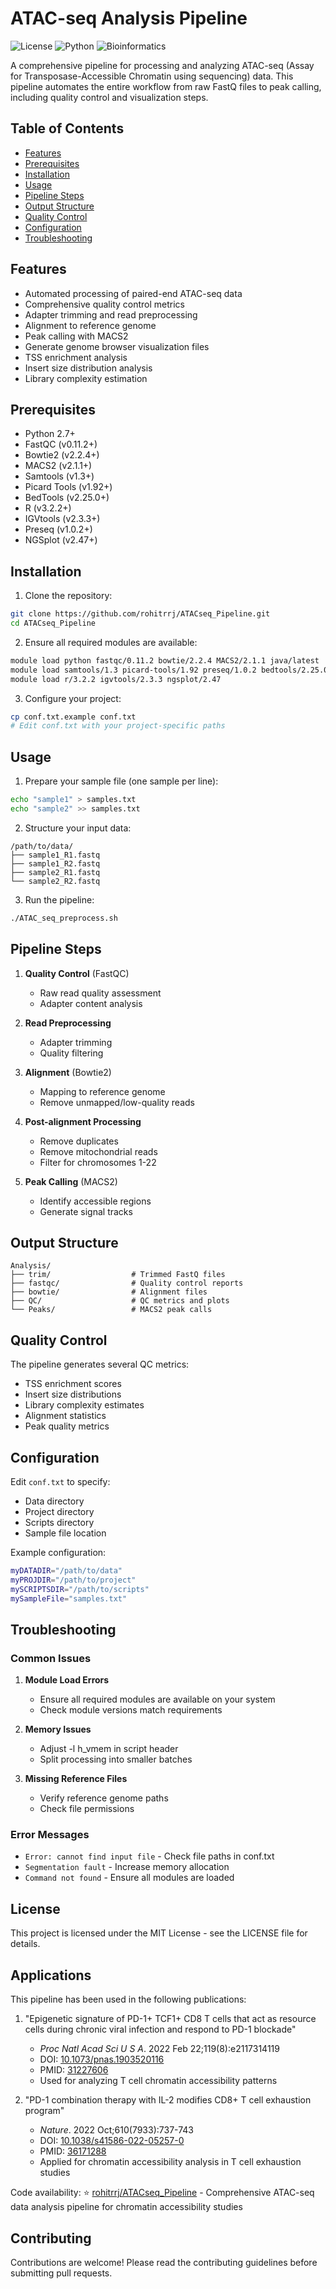 # ATAC-seq Analysis Pipeline
![License](https://img.shields.io/badge/license-MIT-blue.svg)
![Python](https://img.shields.io/badge/python-2.7+-blue.svg)
![Bioinformatics](https://img.shields.io/badge/bioinformatics-ATAC--seq-brightgreen.svg)

A comprehensive pipeline for processing and analyzing ATAC-seq (Assay for Transposase-Accessible Chromatin using sequencing) data. This pipeline automates the entire workflow from raw FastQ files to peak calling, including quality control and visualization steps.

## Table of Contents
- [Features](#features)
- [Prerequisites](#prerequisites)
- [Installation](#installation)
- [Usage](#usage)
- [Pipeline Steps](#pipeline-steps)
- [Output Structure](#output-structure)
- [Quality Control](#quality-control)
- [Configuration](#configuration)
- [Troubleshooting](#troubleshooting)

## Features
- Automated processing of paired-end ATAC-seq data
- Comprehensive quality control metrics
- Adapter trimming and read preprocessing
- Alignment to reference genome
- Peak calling with MACS2
- Generate genome browser visualization files
- TSS enrichment analysis
- Insert size distribution analysis
- Library complexity estimation

## Prerequisites
- Python 2.7+
- FastQC (v0.11.2+)
- Bowtie2 (v2.2.4+)
- MACS2 (v2.1.1+)
- Samtools (v1.3+)
- Picard Tools (v1.92+)
- BedTools (v2.25.0+)
- R (v3.2.2+)
- IGVtools (v2.3.3+)
- Preseq (v1.0.2+)
- NGSplot (v2.47+)

## Installation

1. Clone the repository:
```bash
git clone https://github.com/rohitrrj/ATACseq_Pipeline.git
cd ATACseq_Pipeline
```

2. Ensure all required modules are available:
```bash
module load python fastqc/0.11.2 bowtie/2.2.4 MACS2/2.1.1 java/latest
module load samtools/1.3 picard-tools/1.92 preseq/1.0.2 bedtools/2.25.0
module load r/3.2.2 igvtools/2.3.3 ngsplot/2.47
```

3. Configure your project:
```bash
cp conf.txt.example conf.txt
# Edit conf.txt with your project-specific paths
```

## Usage

1. Prepare your sample file (one sample per line):
```bash
echo "sample1" > samples.txt
echo "sample2" >> samples.txt
```

2. Structure your input data:
```
/path/to/data/
├── sample1_R1.fastq
├── sample1_R2.fastq
├── sample2_R1.fastq
└── sample2_R2.fastq
```

3. Run the pipeline:
```bash
./ATAC_seq_preprocess.sh
```

## Pipeline Steps

1. **Quality Control** (FastQC)
   - Raw read quality assessment
   - Adapter content analysis
   
2. **Read Preprocessing**
   - Adapter trimming
   - Quality filtering
   
3. **Alignment** (Bowtie2)
   - Mapping to reference genome
   - Remove unmapped/low-quality reads
   
4. **Post-alignment Processing**
   - Remove duplicates
   - Remove mitochondrial reads
   - Filter for chromosomes 1-22
   
5. **Peak Calling** (MACS2)
   - Identify accessible regions
   - Generate signal tracks

## Output Structure
```
Analysis/
├── trim/                  # Trimmed FastQ files
├── fastqc/                # Quality control reports
├── bowtie/                # Alignment files
├── QC/                    # QC metrics and plots
└── Peaks/                 # MACS2 peak calls
```

## Quality Control
The pipeline generates several QC metrics:
- TSS enrichment scores
- Insert size distributions
- Library complexity estimates
- Alignment statistics
- Peak quality metrics

## Configuration
Edit `conf.txt` to specify:
- Data directory
- Project directory
- Scripts directory
- Sample file location

Example configuration:
```bash
myDATADIR="/path/to/data"
myPROJDIR="/path/to/project"
mySCRIPTSDIR="/path/to/scripts"
mySampleFile="samples.txt"
```

## Troubleshooting

### Common Issues

1. **Module Load Errors**
   - Ensure all required modules are available on your system
   - Check module versions match requirements

2. **Memory Issues**
   - Adjust -l h_vmem in script header
   - Split processing into smaller batches

3. **Missing Reference Files**
   - Verify reference genome paths
   - Check file permissions

### Error Messages

- `Error: cannot find input file` - Check file paths in conf.txt
- `Segmentation fault` - Increase memory allocation
- `Command not found` - Ensure all modules are loaded

## License
This project is licensed under the MIT License - see the LICENSE file for details.

## Applications
This pipeline has been used in the following publications:

1. "Epigenetic signature of PD-1+ TCF1+ CD8 T cells that act as resource cells during chronic viral infection and respond to PD-1 blockade"
   - *Proc Natl Acad Sci U S A*. 2022 Feb 22;119(8):e2117314119
   - DOI: [10.1073/pnas.1903520116](https://doi.org/10.1073/pnas.1903520116)
   - PMID: [31227606](https://pubmed.ncbi.nlm.nih.gov/31227606)
   - Used for analyzing T cell chromatin accessibility patterns

2. "PD-1 combination therapy with IL-2 modifies CD8+ T cell exhaustion program"
   - *Nature*. 2022 Oct;610(7933):737-743
   - DOI: [10.1038/s41586-022-05257-0](https://doi.org/10.1038/s41586-022-05257-0)
   - PMID: [36171288](https://pubmed.ncbi.nlm.nih.gov/36171288)
   - Applied for chromatin accessibility analysis in T cell exhaustion studies

Code availability:
⭐ [rohitrrj/ATACseq_Pipeline](https://github.com/rohitrrj/ATACseq_Pipeline) - Comprehensive ATAC-seq data analysis pipeline for chromatin accessibility studies

## Contributing
Contributions are welcome! Please read the contributing guidelines before submitting pull requests.
